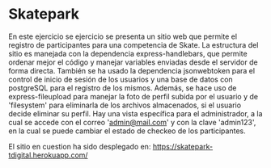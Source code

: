 # Skatepark

En este ejercicio se ejercicio se presenta un sitio web que permite el registro de participantes para una competencia de Skate.
La estructura del sitio es manejada con la dependencia express-handlebars, que permite ordenar mejor el código y manejar variables enviadas desde el servidor de forma directa.
También se ha usado la dependencia jsonwebtoken para el control de inicio de sesión de los usuarios y una base de datos con postgreSQL para el registro de los mismos.
Además, se hace uso de express-fileupload para manejar la foto de perfil subida por el usuario y de 'filesystem' para eliminarla de los archivos almacenados, si el usuario decide eliminar su perfil.
Hay una vista específica para el administrador, a la cual se accede con el correo 'admin@mail.com' y con la clave 'admin123', en la cual se puede cambiar el estado de checkeo de los participantes.

El sitio en cuestion ha sido desplegado en: https://skatepark-tdigital.herokuapp.com/
